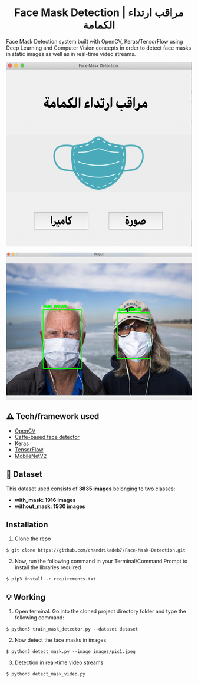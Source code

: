 <h1 align="center">Face Mask Detection | مراقب ارتداء الكمامة</h1>

Face Mask Detection system built with OpenCV, Keras/TensorFlow using Deep Learning and Computer Vision concepts in order to detect face masks in static images as well as in real-time video streams.


<p align="center"><img src="https://github.com/mmehmadi94/Internship-with-Smart-methods/blob/master/FaceMaskDetecton/images/mainUI.png" width="600" height="500"></p>
<p align="center"><img src="https://github.com/mmehmadi94/Internship-with-Smart-methods/blob/master/FaceMaskDetecton/images/resultImage.png" width="700" height="400"></p>


## :warning: Tech/framework used

- [OpenCV](https://opencv.org/)
- [Caffe-based face detector](https://caffe.berkeleyvision.org/)
- [Keras](https://keras.io/)
- [TensorFlow](https://www.tensorflow.org/)
- [MobileNetV2](https://arxiv.org/abs/1801.04381)


## :file_folder: Dataset

This dataset used consists of __3835 images__ belonging to two classes:
*	__with_mask: 1916 images__
*	__without_mask: 1930 images__

## Installation
1. Clone the repo
```
$ git clone https://github.com/chandrikadeb7/Face-Mask-Detection.git
```

2. Now, run the following command in your Terminal/Command Prompt to install the libraries required
```
$ pip3 install -r requirements.txt
```

## :bulb: Working

1. Open terminal. Go into the cloned project directory folder and type the following command:
```
$ python3 train_mask_detector.py --dataset dataset
```

2. Now detect the face masks in images
```
$ python3 detect_mask.py --image images/pic1.jpeg
```

3. Detection in real-time video streams
```
$ python3 detect_mask_video.py
```
